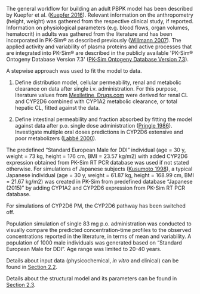 The general workflow for building an adult PBPK model has been described by Kuepfer et al. ([Kuepfer 2016](#5-references)). Relevant information on the anthropometry (height, weight) was gathered from the respective clinical study, if reported. Information on physiological parameters (e.g. blood flows, organ volumes, hematocrit) in adults was gathered from the literature and has been incorporated in PK-Sim® as described previously ([Willmann 2007](#5-references)). The  applied activity and variability of plasma proteins and active processes that are integrated into PK-Sim® are described in the publicly available 'PK-Sim® Ontogeny Database Version 7.3' ([PK-Sim Ontogeny Database Version 7.3](#5-references)).

A stepwise approach was used to fit the model to data.

1. Define distribution model, cellular permeability, renal and metabolic clearance on data after single i.v. administration. For this purpose, literature values from [Mexiletine, Drugs.com](#5-references) were derived for renal CL and CYP2D6 combined with CYP1A2 metabolic clearance, or total hepatic CL, fitted against the data.

2. Define intestinal permeability and fraction absorbed by fitting the model against data after p.o. single dose administration ([Pringle 1986](#5-references)). Investigate multiple oral doses predictions in CYP2D6 extensive and poor metabolizers ([Labbé 2000](#5-references)).

The predefined “Standard European Male for DDI” individual (age = 30 y, weight = 73 kg, height = 176 cm, BMI = 23.57 kg/m2) with added CYP2D6 expression obtained from PK-Sim RT PCR database was used if not stated otherwise. For simulations of Japanese subjects ([Kusumoto 1998](#5-references)), a typical Japanese individual (age = 30 y, weight = 61.87 kg, height = 168.99 cm, BMI = 21.67 kg/m2) was created in PK-Sim from predefined database “Japanese (2015)” by adding CYP1A2 and CYP2D6 expression from PK-Sim RT PCR database.

For simulations of CYP2D6 PM, the CYP2D6 pathway has been switched off.

Population simulation of single 83 mg p.o. administration was conducted to visually compare the predicted concentration-time profiles to the observed concentrations reported in the literature, in terms of mean and variability. A population of 1000 male individuals was generated based on “Standard European Male for DDI”. Age range was limited to 20-40 years.

Details about input data (physicochemical, *in vitro* and clinical) can be found in [Section 2.2](#22-data).

Details about the structural model and its parameters can be found in [Section 2.3](#23-model-parameters-and-assumptions).
